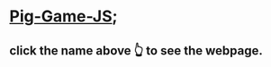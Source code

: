 # [Pig-Game-JS](https://noorali-180.github.io/Pig-Game-JS/);
## click the name above 👆 to see the webpage.

